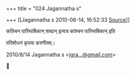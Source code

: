 +++
title = "024 Jagannatha s"

+++
[[Jagannatha s	2010-08-14, 16:52:33 [Source](https://groups.google.com/g/bvparishat/c/w1XwbDVudrM)]]



कतिचन पारिभाषिकान् शब्दान् इत्यत्र कांश्चन पारिभाषिकान् इति



परिशोधनं कृपया करणीयम्।  
  

2010/8/14 Jagannatha s \<[jgra...@gmail.com]()\>



